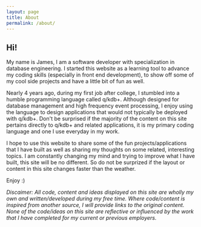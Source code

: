 ```yaml
---
layout: page
title: About
permalink: /about/
---
```


## Hi! 
My name is James, I am a software developer with specialization in database engineering. I started this website as a learning tool to advance my coding skills (especially in front end development), to show off some of my cool side projects and have a little bit of fun as well. 

Nearly 4 years ago, during my first job after college, I stumbled into a humble programming language called q/kdb+. Although designed for database management and high frequency event processing, I enjoy using the language to design applications that would not typically be deployed with q/kdb+. Don't be surprised if the majority of the content on this site pertains directly to q/kdb+ and related applications, it is my primary coding language and one I use everyday in my work. 

I hope to use this website to share some of the fun projects/applications that I have built as well as sharing my thoughts on some related, interesting topics. I am constantly changing my mind and trying to improve what I have built, this site will be no different. So do not be surprized if the layout or content in this site changes faster than the weather. 

Enjoy :)

*Discaimer: All code, content and ideas displayed on this site are wholly my own and written/developed during my free time. Where code/content is inspired from another source, I will provide links to the original content. None of the code/ideas on this site are reflective or influenced by the work that I have completed for my current or previous employers.*




